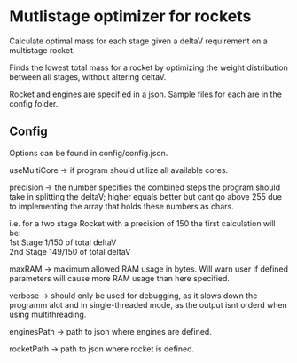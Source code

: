 # Mutlistage optimizer for rockets

Calculate optimal mass for each stage given a deltaV requirement on a multistage rocket.

Finds the lowest total mass for a rocket by optimizing the weight distribution between all stages, without altering deltaV.

Rocket and engines are specified in a json.
Sample files for each are in the config folder.

## Config

Options can be found in config/config.json.

useMultiCore	-> if program should utilize all available cores.

precision 		-> the number specifies the combined steps the program should take in splitting the deltaV; higher equals better but cant go above 255 due to implementing the array that holds these numbers as chars.

i.e. for a two stage Rocket with a precision of 150 the first calculation will be:\
1st Stage 1/150 of total deltaV\
2nd Stage 149/150 of total deltaV
                                                                                     
maxRAM 				-> maximum allowed RAM usage in bytes. Will warn user if defined parameters will cause more RAM usage than here specified.
  
verbose 			-> should only be used for debugging, as it slows down the programm alot and in single-threaded mode, as the output isnt orderd when using multithreading.
  
enginesPath 	-> path to json where engines are defined.
  
rocketPath		-> path to json where rocket is defined.
